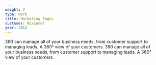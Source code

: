 ```yaml
---
weight: 2
type: work
title: Marketing Pages
customer: Mixpanel
year: 2013
---
```

360 can manage all of your business needs, from customer support to managing leads. A 360° view of your customers. 360 can manage all of your business needs, from customer support to managing leads. A 360° view of your customers.
